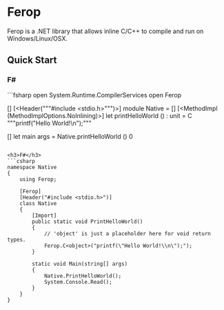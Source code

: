 Ferop
=

Ferop is a .NET library that allows inline C/C++ to compile and run on Windows/Linux/OSX.

Quick Start
-

<h3>F#</h3>
```fsharp
open System.Runtime.CompilerServices
open Ferop

[<Ferop>]
[<Header("""#include <stdio.h>""")>]
module Native =
    [<Import>]
    [<MethodImpl (MethodImplOptions.NoInlining)>]
    let printHelloWorld () : unit = C """printf("Hello World!\n");"""

[<EntryPoint>]
let main args =
    Native.printHelloWorld ()
    0
```

<h3>F#</h3>
```csharp
namespace Native
{
    using Ferop;

    [Ferop]
    [Header("#include <stdio.h>")]
    class Native
    {
        [Import]
        public static void PrintHelloWorld()
        {
            // 'object' is just a placeholder here for void return types.
            Ferop.C<object>("printf(\"Hello World!\\n\");");
        }

        static void Main(string[] args)
        {
            Native.PrintHelloWorld();
            System.Console.Read();
        }
    }
}
```
